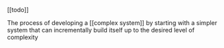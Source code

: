 [[todo]]

The process of developing a [[complex system]] by starting with a simpler system that can incrementally build itself up to the desired level of complexity